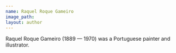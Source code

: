 ```yaml
---
name: Raquel Roque Gameiro
image_path:
layout: author
---
```

Raquel Roque Gameiro (1889 — 1970) was a Portuguese painter and illustrator.
